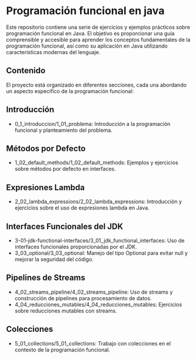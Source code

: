 # Programación funcional en java
Este repositorio contiene una serie de ejercicios y ejemplos prácticos sobre programación funcional en Java. El objetivo es proporcionar una guía comprensible y accesible para aprender los conceptos fundamentales de la programación funcional, así como su aplicación en Java utilizando características modernas del lenguaje.

## Contenido
El proyecto está organizado en diferentes secciones, cada una abordando un aspecto específico de la programación funcional:

## Introducción

- 0_1_introduccion/1_01_problema: Introducción a la programación funcional y planteamiento del problema.

## Métodos por Defecto

- 1_02_default_methods/1_02_default_methods: Ejemplos y ejercicios sobre métodos por defecto en interfaces.

## Expresiones Lambda

- 2_02_lambda_expressions/2_02_lambda_expressions: Introducción y ejercicios sobre el uso de expresiones lambda en Java.

## Interfaces Funcionales del JDK

- 3-01-jdk-functional-interfaces/3_01_jdk_functional_interfaces: Uso de interfaces funcionales proporcionadas por el JDK.
- 3_03_optional/3_03_optional: Manejo del tipo Optional para evitar null y mejorar la seguridad del código.

## Pipelines de Streams

- 4_02_streams_pipeline/4_02_streams_pipeline: Uso de streams y construcción de pipelines para procesamiento de datos.
- 4_04_reducciones_mutables/4_04_reducciones_mutables: Ejercicios sobre reducciones mutables con streams.

## Colecciones

- 5_01_collections/5_01_collections: Trabajo con colecciones en el contexto de la programación funcional.
